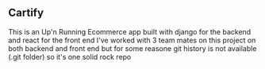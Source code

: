 ## Cartify

This is an Up'n Running Ecommerce app built with django for the backend and react for the front end 
I've worked with 3 team mates on this project on both backend and front end but for some reasone git history is not available (.git folder)
so it's one solid rock repo 

